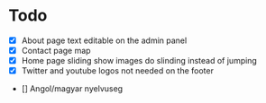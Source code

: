 # Todo

- [x] About page text editable on the admin panel
- [x] Contact page map
- [x] Home page sliding show images do slinding instead of jumping
- [x] Twitter and youtube logos not needed on the footer
- [] Angol/magyar nyelvuseg
